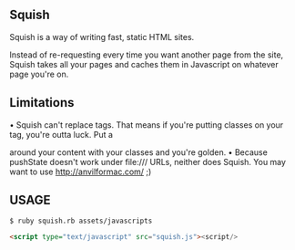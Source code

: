 ## Squish 
Squish is a way of writing fast, static HTML sites.

Instead of re-requesting every time you want another page from the site, Squish takes all your pages and caches them in Javascript on whatever page you're on.

## Limitations
• Squish can't replace <body> tags. That means if you're putting classes on your <body> tag, you're outta luck. Put a <div> around your content with your classes and you're golden.
• Because pushState doesn't work under file:/// URLs, neither does Squish. You may want to use http://anvilformac.com/ ;)

## USAGE

```
$ ruby squish.rb assets/javascripts
```

```html
<script type="text/javascript" src="squish.js"><script/>
```